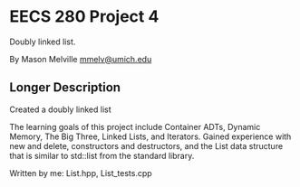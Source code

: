 EECS 280 Project 4
===========================
Doubly linked list.

By Mason Melville <mmelv@umich.edu>

## Longer Description
Created a doubly linked list

The learning goals of this project include Container ADTs, Dynamic Memory, The Big Three, Linked Lists, and Iterators. Gained experience with new and delete, constructors and destructors, and the List data structure that is similar to std::list from the standard library.

Written by me: List.hpp, List_tests.cpp
